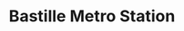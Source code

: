 ---
layout: details
title: "Bastille Metro Station"
description: "2021"
size: "40x40cm oil and acrylic on canvas"
galleryImages:
  - /assets/img/bastille.png
---